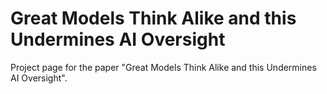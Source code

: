 # Great Models Think Alike and this Undermines AI Oversight

Project page for the paper "Great Models Think Alike and this Undermines AI Oversight".

